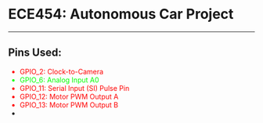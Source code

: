 <html>
    <header>
        <style>
            .output-pin {
                color: rgb(255, 0, 0);
            }
            .input-pin {
                color: rgb(0, 255, 0);
            }
        </style>
    </header>
    <h1>ECE454: Autonomous Car Project</h1>
    <hr>
    <h2>Pins Used:</h2>
    <ul>
        <li class='output-pin'> GPIO_2:  Clock-to-Camera</li>
        <li  class='input-pin'> GPIO_6:  Analog Input A0</li>
        <li class='output-pin'>GPIO_11:  Serial Input (SI) Pulse Pin</li>
        <li class='output-pin'>GPIO_12:  Motor PWM Output A</li>
        <li class='output-pin'>GPIO_13:  Motor PWM Output B</li>
        <li></li>
    </ul>
    <p></p>
</html>

